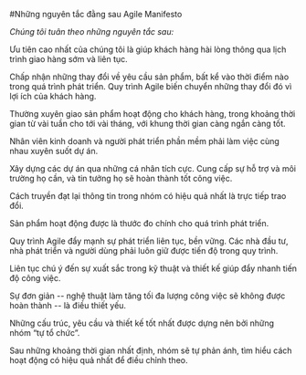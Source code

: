 #Những nguyên tắc đằng sau Agile Manifesto

*Chúng tôi tuân theo những nguyên tắc sau:*

Ưu tiên cao nhất của chúng tôi là giúp khách hàng hài lòng thông qua lịch trình giao hàng sớm và liên tục.

Chấp nhận những thay đổi về yêu cầu sản phẩm, bất kể vào thời điểm nào trong quá trình phát triển. Quy trình Agile biến chuyển những thay đổi đó vì lợi ích của khách hàng.

Thường xuyên giao sản phẩm hoạt động cho khách hàng, trong khoảng thời gian từ vài tuần cho tới vài tháng, với khung thời gian càng ngắn càng tốt.

Nhân viên kinh doanh và người phát triển phần mềm phải làm việc cùng nhau xuyên suốt dự án.

Xây dựng các dự án qua những cá nhân tích cực. Cung cấp sự hỗ trợ và môi trường họ cần, và tin tưởng họ sẽ hoàn thành tốt công việc.

Cách truyền đạt lại thông tin trong nhóm có hiệu quả nhất là trực tiếp trao đổi.

Sản phẩm hoạt động được là thước đo chính cho quá trình phát triển.

Quy trình Agile đẩy mạnh sự phát triển liên tục, bền vững. Các nhà đầu tư, nhà phát triển và người dùng phải luôn giữ được tiến độ trong quy trình.

Liên tục chú ý đến sự xuất sắc trong kỹ thuật và thiết kế giúp đẩy nhanh tiến độ công việc.

Sự đơn giản -- nghệ thuật làm tăng tối đa lượng công việc sẽ không được hoàn thành -- là điều thiết yếu.

Những cấu trúc, yêu cầu và thiết kế tốt nhất được dựng nên bởi những nhóm “tự tổ chức”.

Sau những khoảng thời gian nhất định, nhóm sẽ tự phản ánh, tìm hiểu cách hoạt động có hiệu quả nhất để điều chỉnh theo.
